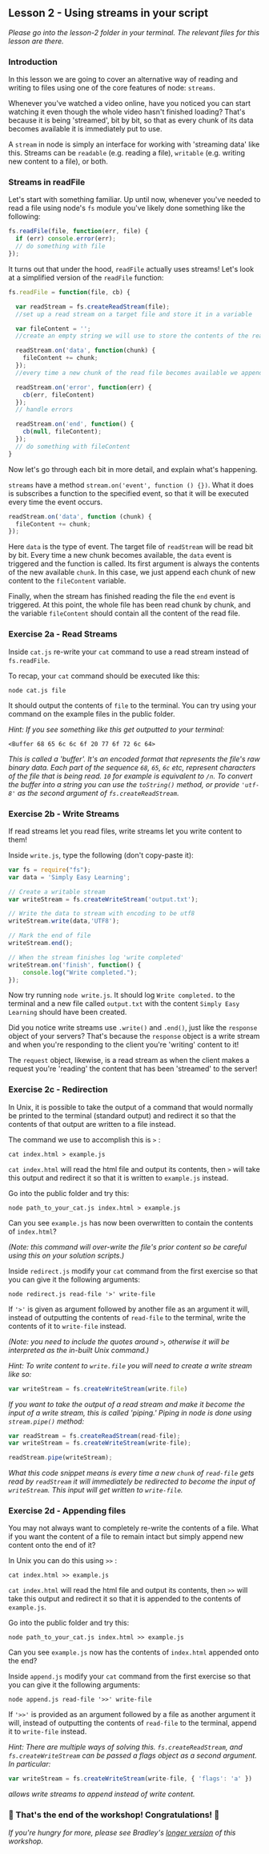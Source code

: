 ## Lesson 2 - Using streams in your script

_Please go into the lesson-2 folder in your terminal. The relevant files for this lesson are there._

### Introduction

In this lesson we are going to cover an alternative way of reading and writing to files
using one of the core features of node: `streams`.

Whenever you've watched a video online, have you noticed you can start watching it
even though the whole video hasn't finished loading? That's because it is being 'streamed', bit by bit, so that as every chunk of its data becomes available it is immediately put to use.

A `stream` in node is simply an interface for working with 'streaming data' like this.
Streams can be `readable` (e.g. reading a file), `writable` (e.g. writing new content to a
file), or both.

### Streams in readFile

Let's start with something familiar. Up until now, whenever you've needed to read a file using node's `fs` module you've likely
done something like the following:

```javascript
fs.readFile(file, function(err, file) {
  if (err) console.error(err);
  // do something with file
});
```

It turns out that under the hood, `readFile` actually uses streams! Let's look at a simplified version of the `readFile` function:

```javascript
fs.readFile = function(file, cb) {

  var readStream = fs.createReadStream(file);
  //set up a read stream on a target file and store it in a variable

  var fileContent = '';
  //create an empty string we will use to store the contents of the read file.

  readStream.on('data', function(chunk) {
    fileContent += chunk;
  });
  //every time a new chunk of the read file becomes available we append it to our fileContent variable

  readStream.on('error', function(err) {
    cb(err, fileContent)
  });
  // handle errors

  readStream.on('end', function() {
    cb(null, fileContent);
  });
  // do something with fileContent
}
```

Now let's go through each bit in more detail, and explain what's happening.

`streams` have a method `stream.on('event', function () {})`. What it does is subscribes a function to the specified event, so that it will be executed every time the event occurs.

``` javascript
readStream.on('data', function (chunk) {
  fileContent += chunk;
});
```

Here `data` is the type of event. The target file of `readStream` will be read bit by bit. Every time a new chunk becomes available, the `data` event is triggered and the function is called. Its first argument is always the contents of the new available `chunk`. In this case, we just append each chunk of new content to the `fileContent` variable.

Finally, when the stream has finished reading the file the `end` event is triggered.
At this point, the whole file has been read chunk by chunk, and the variable `fileContent`
should contain all the content of the read file.

### Exercise 2a - Read Streams

Inside `cat.js` re-write your `cat` command to use a read stream instead of `fs.readFile`.

To recap, your `cat` command should be executed like this:

`node cat.js file`

It should output the contents of `file` to the terminal. You can try using
your command on the example files in the public folder.

*Hint: If you see something like this get outputted to your terminal:*

```
<Buffer 68 65 6c 6c 6f 20 77 6f 72 6c 64>
```

*This is called a 'buffer'. It's an encoded format that represents the file's raw
binary data. Each part of the sequence `68`, `65`, `6c` etc, represent characters
of the file that is being read. `10` for example is equivalent to `/n`. To convert
the buffer into a string you can use the `toString()` method, or provide `'utf-8'` as the
second argument of `fs.createReadStream`.*

### Exercise 2b - Write Streams

If read streams let you read files, write streams let you write content to them!

Inside `write.js`, type the following (don't copy-paste it):

```javascript
var fs = require("fs");
var data = 'Simply Easy Learning';

// Create a writable stream
var writeStream = fs.createWriteStream('output.txt');

// Write the data to stream with encoding to be utf8
writeStream.write(data,'UTF8');

// Mark the end of file
writeStream.end();

// When the stream finishes log 'write completed'
writeStream.on('finish', function() {
    console.log("Write completed.");
});
```

Now try running `node write.js`. It should log `Write completed.` to the terminal and a new file called `output.txt` with the content `Simply Easy Learning` should have been created.

Did you notice write streams use `.write()` and `.end()`, just like the `response` object of your servers? That's because the `response` object is a write stream and when you're responding to the client you're 'writing' content to it!

The `request` object, likewise, is a read stream as when the client makes a request you're 'reading' the content that has been 'streamed' to the server!

### Exercise 2c - Redirection

In Unix, it is possible to take the output of a command that would normally be printed
to the terminal (standard output) and redirect it so that the contents of that output
are written to a file instead.

The command we use to accomplish this is `>` :

```
cat index.html > example.js
```

`cat index.html` will read the html file and output its contents, then `>` will take
this output and redirect it so that it is written to `example.js` instead.

Go into the public folder and try this:

```
node path_to_your_cat.js index.html > example.js
```

Can you see `example.js` has now been overwritten to contain the contents of `index.html`?

*(Note: this command will over-write the file's prior content so be careful using this on your
solution scripts.)*

Inside `redirect.js` modify your `cat` command from the first exercise so that you can
give it the following arguments:

```
node redirect.js read-file '>' write-file
```

If `'>'` is given as argument followed by another file as an argument it will,
instead of outputting the contents of `read-file` to the terminal, write the contents
of it to `write-file` instead.

*(Note: you need to include the quotes around `>`, otherwise it will be interpreted as the in-built Unix command.)*

*Hint: To write content to `write.file` you will need to create a write stream like so:*

```javascript
var writeStream = fs.createWriteStream(write.file)
```

*If you want to take the output of a read stream and make it become the input
of a write stream, this is called 'piping.' Piping in node is done using `stream.pipe()` method:*

```javascript
var readStream = fs.createReadStream(read-file);
var writeStream = fs.createWriteStream(write-file);

readStream.pipe(writeStream);
```
*What this code snippet means is every time a new `chunk` of `read-file` gets read by
`readStream` it will immediately be redirected to become the input of `writeStream`. This input
will get written to `write-file`.*

### Exercise 2d - Appending files

You may not always want to completely re-write the contents of a file. What if
you want the content of a file to remain intact but simply append new content
onto the end of it?

In Unix you can do this using `>>` :

```
cat index.html >> example.js
```

`cat index.html` will read the html file and output its contents, then `>>` will take
this output and redirect it so that it is appended to the contents of `example.js`.

Go into the public folder and try this:

```
node path_to_your_cat.js index.html >> example.js
```

Can you see `example.js` now has the contents of `index.html` appended onto the end?

Inside `append.js` modify your `cat` command from the first exercise so that you can
give it the following arguments:

```
node append.js read-file '>>' write-file
```

If `'>>'` is provided as an argument followed by a file as another argument it will,
instead of outputting the contents of `read-file` to the terminal, append
it to `write-file` instead.

*Hint: There are multiple ways of solving this. `fs.createReadStream`, and `fs.createWriteStream`
can be passed a flags object as a second argument. In particular:*

```javascript
var writeStream = fs.createWriteStream(write-file, { 'flags': 'a' })
```

*allows write streams to append instead of write content.*

### :checkered_flag: That's the end of the workshop! Congratulations! :checkered_flag:

_If you're hungry for more, please see Bradley's [longer version](https://github.com/bradreeder/Node-Shell-Workshop) of this workshop._
